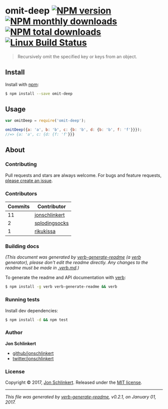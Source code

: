 # omit-deep [![NPM version](https://img.shields.io/npm/v/omit-deep.svg?style=flat)](https://www.npmjs.com/package/omit-deep) [![NPM monthly downloads](https://img.shields.io/npm/dm/omit-deep.svg?style=flat)](https://npmjs.org/package/omit-deep)  [![NPM total downloads](https://img.shields.io/npm/dt/omit-deep.svg?style=flat)](https://npmjs.org/package/omit-deep) [![Linux Build Status](https://img.shields.io/travis/jonschlinkert/omit-deep.svg?style=flat&label=Travis)](https://travis-ci.org/jonschlinkert/omit-deep)

> Recursively omit the specified key or keys from an object.

## Install

Install with [npm](https://www.npmjs.com/):

```sh
$ npm install --save omit-deep
```

## Usage

```js
var omitDeep = require('omit-deep');

omitDeep({a: 'a', b: 'b', c: {b: 'b', d: {b: 'b', f: 'f'}}});
//=> {a: 'a', c: {d: {f: 'f'}}}
```

## About

### Contributing

Pull requests and stars are always welcome. For bugs and feature requests, [please create an issue](../../issues/new).

### Contributors

| **Commits** | **Contributor** | 
| --- | --- |
| 11 | [jonschlinkert](https://github.com/jonschlinkert) |
| 2 | [splodingsocks](https://github.com/splodingsocks) |
| 1 | [rikukissa](https://github.com/rikukissa) |

### Building docs

_(This document was generated by [verb-generate-readme](https://github.com/verbose/verb-generate-readme) (a [verb](https://github.com/verbose/verb) generator), please don't edit the readme directly. Any changes to the readme must be made in [.verb.md](.verb.md).)_

To generate the readme and API documentation with [verb](https://github.com/verbose/verb):

```sh
$ npm install -g verb verb-generate-readme && verb
```

### Running tests

Install dev dependencies:

```sh
$ npm install -d && npm test
```

### Author

**Jon Schlinkert**

* [github/jonschlinkert](https://github.com/jonschlinkert)
* [twitter/jonschlinkert](http://twitter.com/jonschlinkert)

### License

Copyright © 2017, [Jon Schlinkert](https://github.com/jonschlinkert).
Released under the [MIT license](LICENSE).

***

_This file was generated by [verb-generate-readme](https://github.com/verbose/verb-generate-readme), v0.2.1, on January 01, 2017._
